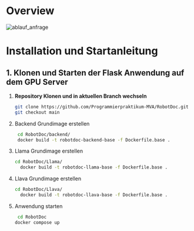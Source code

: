 # Overview

![ablauf_anfrage](https://github.com/user-attachments/assets/e576f69c-1c46-4f1b-9145-0ba88681bcb9)



# Installation und Startanleitung

## 1. Klonen und Starten der Flask Anwendung auf dem GPU Server


1. **Repository Klonen und in aktuellen Branch wechseln**


   ```bash
   git clone https://github.com/Programmierpraktikum-MVA/RobotDoc.git
   git checkout main
   ```

2. Backend Grundimage erstellen


   ```bash
	cd RobotDoc/backend/
	docker build -t robotdoc-backend-base -f Dockerfile.base .
   ```

3. Llama Grundimage erstellen

  

   ```bash
   cd RobotDoc/Llama/
	 docker build -t robotdoc-llama-base -f Dockerfile.base .
   ```

4. Llava Grundimage erstellen
   ```bash
   cd RobotDoc/Llava/
	 docker build -t robotdoc-llava-base -f Dockerfile.base .
   ```

5. Anwendung starten

	```bash
	 cd RobotDoc
   docker compose up
	```
